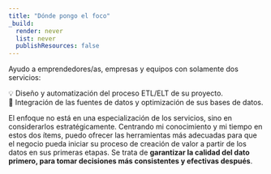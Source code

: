 ```yaml
---
title: "Dónde pongo el foco"
_build:
  render: never
  list: never
  publishResources: false
---
```


Ayudo a emprendedores/as, empresas y equipos con solamente dos servicios:

💡  Diseño y automatización del proceso ETL/ELT de su proyecto.  
🔧  Integración de las fuentes de datos y optimización de sus bases de datos.

El enfoque no está en una especialización de los servicios, sino en considerarlos estratégicamente. Centrando mi conocimiento y mi tiempo en estos dos ítems, puedo ofrecer las herramientas más adecuadas para que el negocio pueda iniciar su proceso de creación de valor a partir de los datos en sus primeras etapas. Se trata de **garantizar la calidad del dato primero, para tomar decisiones más consistentes y efectivas después**.


